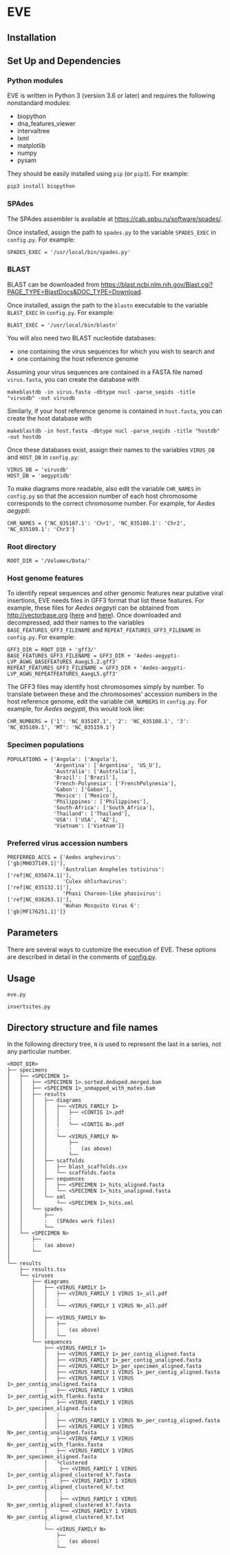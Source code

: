 # EVE

## Installation

## Set Up and Dependencies

### Python modules

EVE is written in Python 3 (version 3.6 or later) and requires the following nonstandard modules:
- biopython
- dna_features_viewer
- intervaltree
- lxml
- matplotlib
- numpy
- pysam

They should be easily installed using `pip` (or `pip3`).  For example:

```
pip3 install biopython
```

### SPAdes

The SPAdes assembler is available at https://cab.spbu.ru/software/spades/.

Once installed, assign the path to `spades.py` to the variable `SPADES_EXEC` in `config.py`.  For example:

```
SPADES_EXEC = '/usr/local/bin/spades.py'
```

### BLAST

BLAST can be downloaded from https://blast.ncbi.nlm.nih.gov/Blast.cgi?PAGE_TYPE=BlastDocs&DOC_TYPE=Download.

Once installed, assign the path to the `blastn` executable to the variable `BLAST_EXEC` in `config.py`.  For example:

```
BLAST_EXEC = '/usr/local/bin/blastn'
```

You will also need two BLAST nucleotide databases: 
- one containing the virus sequences for which you wish to search and
- one containing the host reference genome

Assuming your virus sequences are contained in a FASTA file named `virus.fasta`, you can create the database with

```
makeblastdb -in virus.fasta -dbtype nucl -parse_seqids -title "virusdb" -out virusdb
```

Similarly, if your host reference genome is contained in `host.fasta`, you can create the host database with

```
makeblastdb -in host.fasta -dbtype nucl -parse_seqids -title "hostdb" -out hostdb
```

Once these databases exist, assign their names to the variables `VIRUS_DB` and `HOST_DB` in `config.py`:

```
VIRUS_DB = 'virusdb'
HOST_DB = 'aegyptidb'
```

To make diagrams more readable, also edit the variable `CHR_NAMES` in `config.py` so that the accession number of each host chromosome corresponds to the correct chromosome number.  For example, for *Aedes aegypti*:

```
CHR_NAMES = {'NC_035107.1': 'Chr1', 'NC_035108.1': 'Chr2', 'NC_035109.1': 'Chr3'}
```

### Root directory

```
ROOT_DIR = '/Volumes/Data/'
```

### Host genome features

To identify repeat sequences and other genomic features near putative viral insertions, EVE needs files in GFF3 format that list these features.  For example, these files for *Aedes aegpyti* can be obtained from http://vectorbase.org ([here](https://vectorbase.org/common/downloads/release-52/AaegyptiLVP_AGWG/gff/data/VectorBase-52_AaegyptiLVP_AGWG.gff) and [here](https://vectorbase.org/common/downloads/Legacy%20VectorBase%20Files/Aedes-aegypti/Aedes-aegypti-LVP_AGWG_REPEATFEATURES_AaegL5.gff3.gz)).  Once downloaded and decompressed, add their names to the variables `BASE_FEATURES_GFF3_FILENAME` and `REPEAT_FEATURES_GFF3_FILENAME` in `config.py`.  For example:

```
GFF3_DIR = ROOT_DIR + 'gff3/'
BASE_FEATURES_GFF3_FILENAME = GFF3_DIR + 'Aedes-aegypti-LVP_AGWG_BASEFEATURES_AaegL5.2.gff3'
REPEAT_FEATURES_GFF3_FILENAME = GFF3_DIR + 'Aedes-aegypti-LVP_AGWG_REPEATFEATURES_AaegL5.gff3'
```

The GFF3 files may identify host chromosomes simply by number.  To translate between these and the chromosomes' accession numbers in the host reference genome, edit the variable `CHR_NUMBERS` in `config.py`.  For example, for *Aedes aegypti*, this would look like:

```
CHR_NUMBERS = {'1': 'NC_035107.1', '2': 'NC_035108.1', '3': 'NC_035109.1', 'MT': 'NC_035159.1'}
```
### Specimen populations

```
POPULATIONS = {'Angola': ['Angola'], 
               'Argentina': ['Argentina', 'US_U'], 
               'Australia': ['Australia'], 
               'Brazil': ['Brazil'], 
               'French-Polynesia': ['FrenchPolynesia'],
               'Gabon': ['Gabon'], 
               'Mexico': ['Mexico'], 
               'Philippines': ['Philippines'], 
               'South-Africa': ['South_Africa'], 
               'Thailand': ['Thailand'], 
               'USA': ['USA', 'AZ'], 
               'Vietnam': ['Vietnam']}
```
### Preferred virus accession numbers

```
PREFERRED_ACCS = {'Aedes anphevirus':               ['gb|MH037149.1|'], 
                  'Australian Anopheles totivirus': ['ref|NC_035674.1|'], 
                  'Culex ohlsrhavirus':             ['ref|NC_035132.1|'], 
                  'Phasi Charoen-like phasivirus':  ['ref|NC_038263.1|'], 
                  'Wuhan Mosquito Virus 6':         ['gb|MF176251.1|']}
```


## Parameters

There are several ways to customize the execution of EVE.  These options are described in detail in the comments of [config.py](config.py).

## Usage

```
eve.py
```

```
insertsites.py
```

## Directory structure and file names

In the following directory tree, `N` is used to represent the last in a series, not any particular number.

```
<ROOT_DIR>
├── specimens
│   ├── <SPECIMEN 1>
│   │   ├── <SPECIMEN 1>.sorted.deduped.merged.bam
│   │   ├── <SPECIMEN 1>_unmapped_with_mates.bam
│   │   ├── results
│   │   │   ├── diagrams
│   │   │   │   ├── <VIRUS_FAMILY 1>
│   │   │   │   │   ├── <CONTIG 1>.pdf
│   │   │   │   │   :
│   │   │   │   │   └── <CONTIG N>.pdf
│   │   │   │   :
│   │   │   │   └── <VIRUS_FAMILY N>
│   │   │   │       ├── 
│   │   │   │       :   (as above)
│   │   │   │       └── 
│   │   │   ├── scaffolds
│   │   │   │   ├── blast_scaffolds.csv
│   │   │   │   └── scaffolds.fasta
│   │   │   ├── sequences
│   │   │   │   ├── <SPECIMEN 1>_hits_aligned.fasta
│   │   │   │   └── <SPECIMEN 1>_hits_unaligned.fasta
│   │   │   └── xml
│   │   │       └── <SPECIMEN 1>_hits.xml
│   │   └── spades
│   │       ├──
│   │       :   (SPAdes work files)
│   │       └── 
│   └── <SPECIMEN N>
│       ├── 
│       :   (as above)
│       └──
│   
└── results
    ├── results.tsv
    └── viruses
        ├── diagrams
        │   ├── <VIRUS_FAMILY 1>
        │   │   ├── <VIRUS_FAMILY 1 VIRUS 1>_all.pdf
        │   │   :
        │   │   └── <VIRUS_FAMILY 1 VIRUS N>_all.pdf
        │   :
        │   ├── <VIRUS_FAMILY N>
        │   │   ├── 
        │   │   :   (as above)
        │   │   └── 
        └── sequences
            ├── <VIRUS_FAMILY 1>
            │   ├── <VIRUS_FAMILY 1>_per_contig_aligned.fasta
            │   ├── <VIRUS_FAMILY 1>_per_contig_unaligned.fasta
            │   ├── <VIRUS_FAMILY 1>_per_specimen_aligned.fasta
            │   ├── <VIRUS_FAMILY 1 VIRUS 1>_per_contig_aligned.fasta
            │   ├── <VIRUS_FAMILY 1 VIRUS 1>_per_contig_unaligned.fasta
            │   ├── <VIRUS_FAMILY 1 VIRUS 1>_per_contig_with_flanks.fasta
            │   ├── <VIRUS_FAMILY 1 VIRUS 1>_per_specimen_aligned.fasta
            │   :
            │   ├── <VIRUS_FAMILY 1 VIRUS N>_per_contig_aligned.fasta
            │   ├── <VIRUS_FAMILY 1 VIRUS N>_per_contig_unaligned.fasta
            │   ├── <VIRUS_FAMILY 1 VIRUS N>_per_contig_with_flanks.fasta
            │   ├── <VIRUS_FAMILY 1 VIRUS N>_per_specimen_aligned.fasta
            │   └clustered
            │    ├── <VIRUS_FAMILY 1 VIRUS 1>_per_contig_aligned_clustered_k?.fasta
            │    ├── <VIRUS_FAMILY 1 VIRUS 1>_per_contig_aligned_clustered_k?.txt
            │    :
            │    ├── <VIRUS_FAMILY 1 VIRUS N>_per_contig_aligned_clustered_k?.fasta
            │    └── <VIRUS_FAMILY 1 VIRUS N>_per_contig_aligned_clustered_k?.txt
            :
            └── <VIRUS_FAMILY N>
                ├── 
                :   (as above)
                └── 
```
